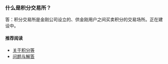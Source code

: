 ### 什么是积分交易所？
答：积分交易所是金刚公司设立的、供金刚用户之间买卖积分的交易场所。正在建设中。

#### 推荐阅读
- [关于积分等](https://a2zitpro.github.io/web/列表-积分及相关问题)
- [问题与解答](https://a2zitpro.github.io/web/列表-问题与解答)
